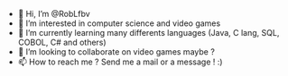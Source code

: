 - 👋 Hi, I’m @RobLfbv
- 👀 I’m interested in computer science and video games
- 🌱 I’m currently learning many differents languages (Java, C lang, SQL, COBOL, C# and others)
- 💞️ I’m looking to collaborate on video games maybe ?
- 📫 How to reach me ? Send me a mail or a message ! :)

<!---
RobLfbv/RobLfbv is a ✨ special ✨ repository because its `README.md` (this file) appears on your GitHub profile.
You can click the Preview link to take a look at your changes.
--->
